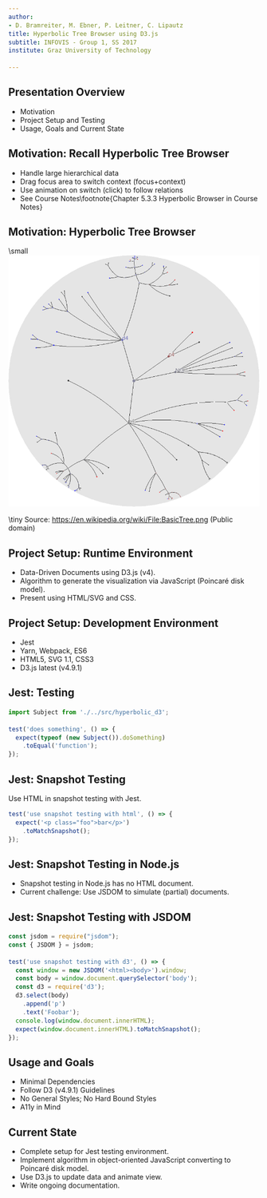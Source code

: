 ```yaml
---
author:
- D. Bramreiter, M. Ebner, P. Leitner, C. Lipautz
title: Hyperbolic Tree Browser using D3.js
subtitle: INFOVIS - Group 1, SS 2017
institute: Graz University of Technology

---
```


## Presentation Overview

- Motivation
- Project Setup and Testing
- Usage, Goals and Current State

## Motivation: Recall Hyperbolic Tree Browser

- Handle large hierarchical data
- Drag focus area to switch context (focus+context) <!-- in order to be captured by human brain -->
- Use animation on switch (click) to follow relations
- See Course Notes\footnote{Chapter 5.3.3 Hyperbolic Browser in Course Notes}

## Motivation: Hyperbolic Tree Browser

\small
![Hyperbolic Tree Example]

\tiny Source: https://en.wikipedia.org/wiki/File:BasicTree.png (Public domain)

## Project Setup: Runtime Environment

- Data-Driven Documents using D3.js (v4). <!-- Use to keep track and update data -->
- Algorithm to generate the visualization via JavaScript (Poincaré disk model).
- Present using HTML/SVG and CSS.

## Project Setup: Development Environment

- Jest <!-- unit testing for algorithm, and snapshot testing for the result -->
- Yarn, Webpack, ES6 <!-- state of the art env -->
- HTML5, SVG 1.1, CSS3 <!-- no fancy extensions, keep to the basics -->
- D3.js latest (v4.9.1)

## Jest: Testing

```javascript
import Subject from './../src/hyperbolic_d3';

test('does something', () => {
  expect(typeof (new Subject()).doSomething)
    .toEqual('function');
});
```

## Jest: Snapshot Testing

Use HTML in snapshot testing with Jest.

```javascript
test('use snapshot testing with html', () => {
  expect('<p class="foo">bar</p>')
    .toMatchSnapshot();
});
```

## Jest: Snapshot Testing in Node.js

- Snapshot testing in Node.js has no HTML document.
- Current challenge: Use JSDOM to simulate (partial) documents.

## Jest: Snapshot Testing with JSDOM

```javascript
const jsdom = require("jsdom");
const { JSDOM } = jsdom;

test('use snapshot testing with d3', () => {
  const window = new JSDOM('<html><body>').window;
  const body = window.document.querySelector('body');
  const d3 = require('d3');
  d3.select(body)
    .append('p')
    .text('Foobar');
  console.log(window.document.innerHTML);
  expect(window.document.innerHTML).toMatchSnapshot();
});
```

## Usage and Goals

- Minimal Dependencies <!-- to JavaScript packages -->
- Follow D3 (v4.9.1) Guidelines
- No General Styles; No Hard Bound Styles <!-- no generic rules, no id rules -->
- A11y in Mind <!-- implement what learned in survey -->

## Current State

- Complete setup for Jest testing environment.
- Implement algorithm in object-oriented JavaScript converting to Poincaré disk model.
- Use D3.js to update data and animate view.
- Write ongoing documentation.

[Hyperbolic Tree Example]: images/basic_tree.png
